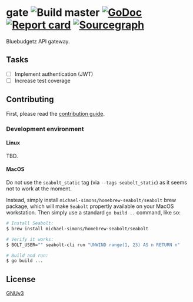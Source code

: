 # gate ![Build master](https://github.com/bluebudgetz/gate/workflows/Build%20master/badge.svg) [![GoDoc](https://godoc.org/github.com/bluebudgetz/gate?status.svg)](http://godoc.org/github.com/bluebudgetz/gate) [![Report card](https://goreportcard.com/badge/github.com/bluebudgetz/gate)](https://goreportcard.com/report/github.com/bluebudgetz/gate) [![Sourcegraph](https://sourcegraph.com/github.com/bluebudgetz/gate/-/badge.svg)](https://sourcegraph.com/github.com/bluebudgetz/gate?badge)

Bluebudgetz API gateway.

## Tasks

- [ ] Implement authentication (JWT)
- [ ] Increase test coverage

## Contributing

First, please read the [contribution guide](.github/CONTRIBUTING.md).

### Development environment

#### Linux

TBD.

#### MacOS

Do not use the `seabolt_static` tag (via `--tags seabolt_static`) as it seems not to work at the moment.

Instead, simply install `michael-simons/homebrew-seabolt/seabolt` brew package, which will make `Seabolt` propertly available on your MacOS workstation. Then simply use a standard `go build ..` command, like so:
 
```bash
# Install Seabolt:
$ brew install michael-simons/homebrew-seabolt/seabolt

# Verify it works:
$ BOLT_USER="" seabolt-cli run "UNWIND range(1, 23) AS n RETURN n"

# Build and run:
$ go build ...
```

## License

[GNUv3](./LICENSE)

